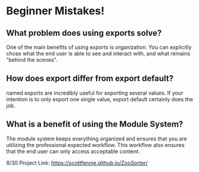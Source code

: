 # Beginner Mistakes!

## What problem does using exports solve?

One of the main benefits of using exports is organization. You can explicitly chose what the end user is able to see and interact with, and what remains "behind the scenes".

## How does export differ from export default?

named exports are incredibly useful for exporting several values. If your intention is to only export one single value, export default certainly does the job.

## What is a benefit of using the Module System?

The module system keeps everything organized and ensures that you are utilizing the professional expected workflow. This workflow also ensures that the end user can only access acceptable content.

8/30 Project Link: https://scottfennie.github.io/ZooSorter/